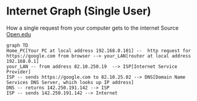 # Internet Graph (Single User)

How a single request from your computer gets to the internet
Source [Open.edu](https://www.open.edu/openlearncreate/mod/oucontent/view.php?id=129584&printable=1)

```mermaid
graph TD
Home_PC[Your PC at local address 192.168.0.101] --  http request for https://google.com from browser --> your_LAN[router at local address 192.168.0.1]
your_LAN -- from address 82.10.250.19  --> ISP[Internet Service Provider]
ISP -- sends https://google.com to 82.10.25.02 --> DNS[Domain Name Services DNS Server, which looks up IP address]
DNS -- returns 142.250.191.142 --> ISP
ISP -- sends 142.250.191.142 --> Internet
```
